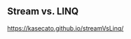 ## Stream vs. LINQ

<a href="https://kasecato.github.io/streamVsLinq/" target="_blank">https://kasecato.github.io/streamVsLinq/</a>
